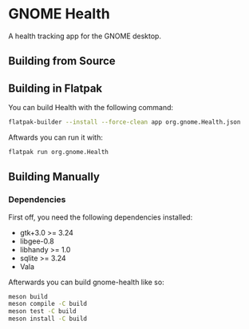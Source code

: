 # GNOME Health

A health tracking app for the GNOME desktop.

## Building from Source

## Building in Flatpak

You can build Health with the following command:

```sh
flatpak-builder --install --force-clean app org.gnome.Health.json
```

Aftwards you can run it with:

```sh
flatpak run org.gnome.Health
```


## Building Manually

### Dependencies

First off, you need the following dependencies installed:

* gtk+3.0 >= 3.24
* libgee-0.8
* libhandy >= 1.0
* sqlite >= 3.24
* Vala

Afterwards you can build gnome-health like so:

```sh
meson build
meson compile -C build
meson test -C build
meson install -C build
```
